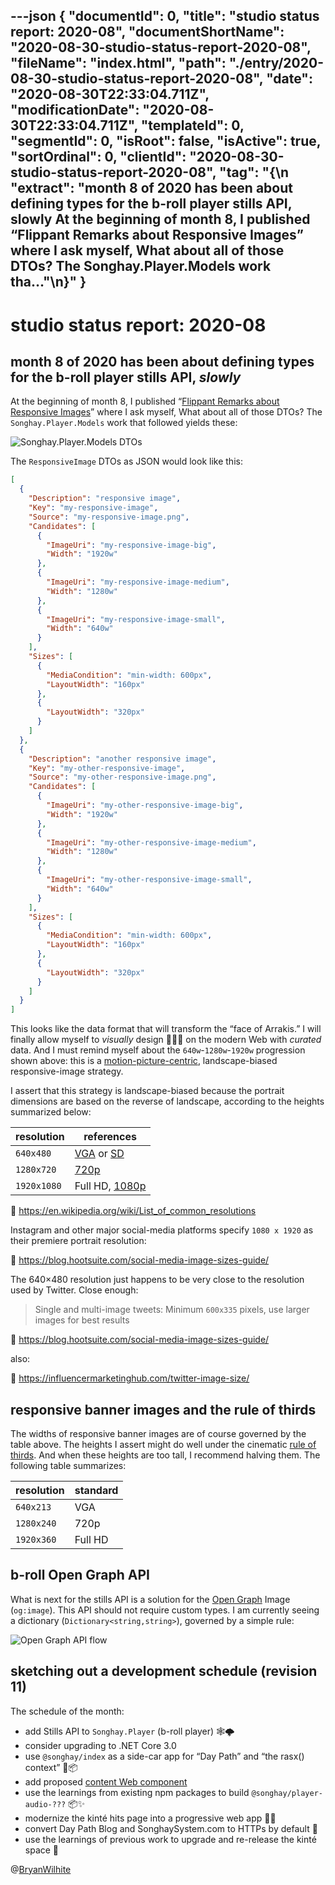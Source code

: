---json
{
  "documentId": 0,
  "title": "studio status report: 2020-08",
  "documentShortName": "2020-08-30-studio-status-report-2020-08",
  "fileName": "index.html",
  "path": "./entry/2020-08-30-studio-status-report-2020-08",
  "date": "2020-08-30T22:33:04.711Z",
  "modificationDate": "2020-08-30T22:33:04.711Z",
  "templateId": 0,
  "segmentId": 0,
  "isRoot": false,
  "isActive": true,
  "sortOrdinal": 0,
  "clientId": "2020-08-30-studio-status-report-2020-08",
  "tag": "{\n  \"extract\": \"month 8 of 2020 has been about defining types for the b-roll player stills API, slowly At the beginning of month 8, I published “Flippant Remarks about Responsive Images” where I ask myself, What about all of those DTOs? The Songhay.Player.Models work tha…\"\n}"
}
---

# studio status report: 2020-08

## month 8 of 2020 has been about defining types for the b-roll player stills API, _slowly_

At the beginning of month 8, I published “[Flippant Remarks about Responsive Images](http://songhayblog.azurewebsites.net/entry/2020-08-04-flippant-remarks-about-responsive-images/)” where I ask myself, What about all of those DTOs? The `Songhay.Player.Models` work that followed yields these:

![`Songhay.Player.Models` DTOs](../presentation/image/day-path-2020-08-22-18-21-58.png)

The `ResponsiveImage` DTOs as JSON would look like this:

```json
[
  {
    "Description": "responsive image",
    "Key": "my-responsive-image",
    "Source": "my-responsive-image.png",
    "Candidates": [
      {
        "ImageUri": "my-responsive-image-big",
        "Width": "1920w"
      },
      {
        "ImageUri": "my-responsive-image-medium",
        "Width": "1280w"
      },
      {
        "ImageUri": "my-responsive-image-small",
        "Width": "640w"
      }
    ],
    "Sizes": [
      {
        "MediaCondition": "min-width: 600px",
        "LayoutWidth": "160px"
      },
      {
        "LayoutWidth": "320px"
      }
    ]
  },
  {
    "Description": "another responsive image",
    "Key": "my-other-responsive-image",
    "Source": "my-other-responsive-image.png",
    "Candidates": [
      {
        "ImageUri": "my-other-responsive-image-big",
        "Width": "1920w"
      },
      {
        "ImageUri": "my-other-responsive-image-medium",
        "Width": "1280w"
      },
      {
        "ImageUri": "my-other-responsive-image-small",
        "Width": "640w"
      }
    ],
    "Sizes": [
      {
        "MediaCondition": "min-width: 600px",
        "LayoutWidth": "160px"
      },
      {
        "LayoutWidth": "320px"
      }
    ]
  }
]
```

This looks like the data format that will transform the “face of Arrakis.” I will finally allow myself to _visually_ design 📜📜💄 on the modern Web with _curated_ data. And I must remind myself about the `640w`-`1280w`-`1920w` progression shown above: this is a [motion-picture-centric](https://vimeo.com/blog/post/the-basics-of-image-resolution/), landscape-biased responsive-image strategy.

I assert that this strategy is landscape-biased because the portrait dimensions are based on the reverse of landscape, according to the heights summarized below:

| resolution | references |
|-|-|
| `640x480` | [VGA](https://en.wikipedia.org/wiki/VGA) or [SD](https://en.wikipedia.org/wiki/Standard-definition_television) |
| `1280x720` | [720p](https://en.wikipedia.org/wiki/720p) |
| `1920x1080` | Full HD, [1080p](https://en.wikipedia.org/wiki/1080p) |

📖 <https://en.wikipedia.org/wiki/List_of_common_resolutions>

Instagram and other major social-media platforms specify `1080 x 1920` as their premiere portrait resolution:

📖 <https://blog.hootsuite.com/social-media-image-sizes-guide/>

The 640×480 resolution just happens to be very close to the resolution used by Twitter. Close enough:

>Single and multi-image tweets: Minimum `600x335` pixels, use larger images for best results

📖 <https://blog.hootsuite.com/social-media-image-sizes-guide/>

also:

📖 <https://influencermarketinghub.com/twitter-image-size/>

## responsive banner images and the rule of thirds

The widths of responsive banner images are of course governed by the table above. The heights I assert might do well under the cinematic [rule of thirds](https://en.wikipedia.org/wiki/Rule_of_thirds). And when these heights are too tall, I recommend halving them. The following table summarizes:

| resolution | standard |
|-|-|
| `640x213` | VGA |
| `1280x240` | 720p |
| `1920x360` | Full HD |

## b-roll Open Graph API

What is next for the stills API is a solution for the [Open Graph](https://ogp.me/) Image (`og:image`). This API should not require custom types. I am currently seeing a dictionary (`Dictionary<string,string>`), governed by a simple rule:

![Open Graph API flow](../presentation/image/day-path-2020-08-22-19-48-08.png)

## sketching out a development schedule (revision 11)

The schedule of the month:

- add Stills API to `Songhay.Player` (b-roll player) 🕸🌩
- consider upgrading to .NET Core 3.0
- use `@songhay/index` as a side-car app for “Day Path” and “the rasx() context” 🚛📦
- add proposed [content Web component](https://github.com/BryanWilhite/songhay-web-components/issues/10)
- use the learnings from existing npm packages to build `@songhay/player-audio-???` 📦✨
- modernize the kinté hits page into a progressive web app 💄✨
- convert Day Path Blog and SonghaySystem.com to HTTPs by default 🔐
- use the learnings of previous work to upgrade and re-release the kinté space 🚀

@[BryanWilhite](https://twitter.com/BryanWilhite)
